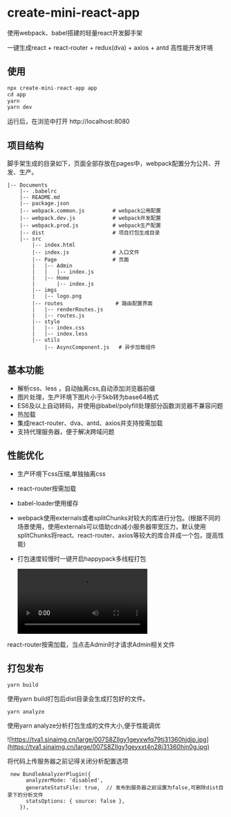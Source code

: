 # create-mini-react-app
使用webpack、babel搭建的轻量react开发脚手架

一键生成react + react-router + redux(dva) + axios + antd 高性能开发环境

## 使用

```javascript
npx create-mini-react-app app
cd app
yarn
yarn dev
```

运行后，在浏览中打开 http://localhost:8080 

## 项目结构

脚手架生成的目录如下，页面全部存放在pages中，webpack配置分为公共、开发、生产。

```
|-- Documents
    |-- .babelrc		
    |-- README.md
    |-- package.json
    |-- webpack.common.js         # webpack公用配置
    |-- webpack.dev.js            # webpack开发配置
    |-- webpack.prod.js           # webpack生产配置
    |-- dist                      # 项目打包生成目录
    |-- src
        |-- index.html
        |-- index.js              # 入口文件
        |-- Page                  # 页面
        |   |-- Admin
        |   |   |-- index.js
        |   |-- Home
        |       |-- index.js
        |-- imgs
        |   |-- logo.png
        |-- routes                 # 路由配置界面
        |   |-- renderRoutes.js
        |   |-- routes.js
        |-- style
        |   |-- index.css
        |   |-- index.less
        |-- utils
            |-- AsyncComponent.js   # 异步加载组件

```

## 基本功能

- 解析css、less ，自动抽离css,自动添加浏览器前缀
- 图片处理，生产环境下图片小于5kb转为base64格式
- ES6及以上自动转码，并使用@babel/polyfill处理部分函数浏览器不兼容问题
- 热加载
- 集成react-router、dva、antd、axios并支持按需加载
- 支持代理服务器，便于解决跨域问题

## 性能优化

- 生产环境下css压缩,单独抽离css

- react-router按需加载

- babel-loader使用缓存

- webpack使用externals或者splitChunks对较大的库进行分包。(根据不同的场景使用，使用externals可以借助cdn减小服务器带宽压力，默认使用splitChunks将react、react-router、axios等较大的库合并成一个包，提高性能)

- 打包速度较慢时一键开启happypack多线程打包

  <video src="https://tts-blog.oss-cn-shenzhen.aliyuncs.com/QQ20200520-153631-HD.mp4?Expires=1589960747&OSSAccessKeyId=TMP.3KkK2xP8j8GRvWfyUbRBWcj3nTSTauVhDUA2Gcqi1epgSbZw4dpvKsjhMErRRBQnFL4cfLVEp3dKsRPAxmvwP3sAVcUyHy&Signature=SuYxaADlnfKU6%2FldwLcJ91sLh7Y%3D"></video>

react-router按需加载，当点击Admin时才请求Admin相关文件

## 打包发布

```
yarn build
```

使用yarn build打包后dist目录会生成打包好的文件。

```
yarn analyze
```

使用yarn analyze分析打包生成的文件大小,便于性能调优

![https://tva1.sinaimg.cn/large/007S8ZIlgy1geyxwfq79tj31360hjdjp.jpg](https://tva1.sinaimg.cn/large/007S8ZIlgy1geyxxt4n28j31360hjn0g.jpg)

将代码上传服务器之前记得关闭分析配置选项

```
 new BundleAnalyzerPlugin({
      analyzerMode: 'disabled',
      generateStatsFile: true,  // 发布到服务器之前设置为false,可删除dist目录下的分析文件
      statsOptions: { source: false },
    }),
```


